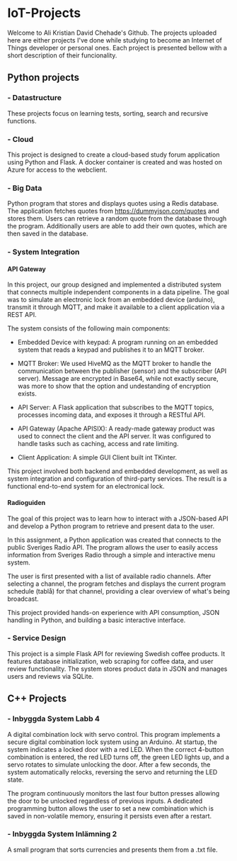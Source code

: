 # IoT-Projects

Welcome to Ali Kristian David Chehade's Github. The projects uploaded here are either projects I've done while studying to become an Internet of Things developer or personal ones. Each project is presented bellow with a short description of their funcionality.



## Python projects

### - Datastructure
These projects focus on learning tests, sorting, search and recursive functions.


### - Cloud
This project is designed to create a cloud-based study forum application using Python and Flask. A docker container is created and was hosted on Azure for access to the webclient.



### - Big Data

Python program that stores and displays quotes using a Redis database. The application fetches quotes from https://dummyjson.com/quotes and stores them. Users can retrieve a random quote from the database through the program. Additionally users are able to add their own quotes, which are then saved in the database.



### - System Integration
#### API Gateway

In this project, our group designed and implemented a distributed system that connects multiple independent components in a data pipeline. The goal was to simulate an electronic lock from an embedded device (arduino), transmit it through MQTT, and make it available to a client application via a REST API.

The system consists of the following main components:

* Embedded Device with keypad: A program running on an embedded system that reads a keypad and publishes it to an MQTT broker.

* MQTT Broker: We used HiveMQ as the MQTT broker to handle the communication between the publisher (sensor) and the subscriber (API server). Message are encrypted in Base64, while not exactly secure, was more to show that the option and undestanding of encryption exists.

* API Server: A Flask application that subscribes to the MQTT topics, processes incoming data, and exposes it through a RESTful API.

* API Gateway (Apache APISIX): A ready-made gateway product was used to connect the client and the API server. It was configured to handle tasks such as caching, access and rate limiting.

* Client Application: A simple GUI Client built int TKinter.

This project involved both backend and embedded development, as well as system integration and configuration of third-party services. The result is a functional end-to-end system for an electronical lock.


#### Radioguiden

The goal of this project was to learn how to interact with a JSON-based API and develop a Python program to retrieve and present data to the user.

In this assignment, a Python application was created that connects to the public Sveriges Radio API. The program allows the user to easily access information from Sveriges Radio through a simple and interactive menu system.

The user is first presented with a list of available radio channels. After selecting a channel, the program fetches and displays the current program schedule (tablå) for that channel, providing a clear overview of what's being broadcast.

This project provided hands-on experience with API consumption, JSON handling in Python, and building a basic interactive interface.



### - Service Design

This project is a simple Flask API for reviewing Swedish coffee products. It features database initialization, web scraping for coffee data, and user review functionality. The system stores product data in JSON and manages users and reviews via SQLite.



## C++ Projects

### - Inbyggda System Labb 4

A digital combination lock with servo control. This program implements a secure digital combination lock system using an Arduino. At startup, the system indicates a locked door with a red LED. When the correct 4-button combination is entered, the red LED turns off, the green LED lights up, and a servo rotates to simulate unlocking the door. After a few seconds, the system automatically relocks, reversing the servo and returning the LED state.

The program continuously monitors the last four button presses allowing the door to be unlocked regardless of previous inputs. A dedicated programming button allows the user to set a new combination which is saved in non-volatile memory, ensuring it persists even after a restart.


### - Inbyggda System Inlämning 2

A small program that sorts currencies and presents them from a .txt file.

